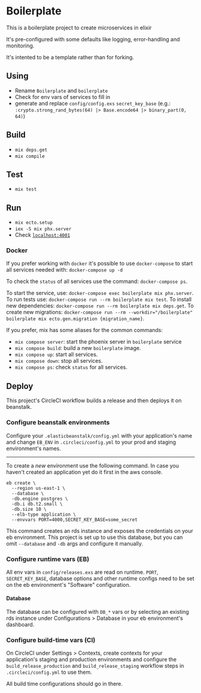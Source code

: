 # Boilerplate

This is a boilerplate project to create microservices in elixir

It's pre-configured with some defaults like logging, error-handling and monitoring.

It's intented to be a template rather than for forking.

## Using

  - Rename `Boilerplate` and `boilerplate`
  - Check for env vars of services to fill in
  - generate and replace `config/config.exs` `secret_key_base` (e.g.: `:crypto.strong_rand_bytes(64) |> Base.encode64 |> binary_part(0, 64)`)

## Build

  - `mix deps.get`
  - `mix compile`

## Test

  - `mix test`

## Run

  - `mix ecto.setup`
  - `iex -S mix phx.server`
  - Check [`localhost:4001`](http://localhost:4001)

### Docker

If you prefer working with `docker` it's possible to use `docker-compose` to start all services needed with: `docker-compose up -d`

To check the `status` of all services use the command: `docker-compose ps`.

To start the service, use: `docker-compose exec boilerplate mix phx.server`.
To run tests use: `docker-compose run --rm boilerplate mix test`.
To install new dependencies: `docker-compose run --rm boilerplate mix deps.get`.
To create new migrations: `docker-compose run --rm --workdir="/boilerplate" boilerplate mix ecto.gen.migration {migration_name}`.

If you prefer, mix has some aliases for the common commands:

* `mix compose server`: start the phoenix server in `boilerplate` service
* `mix compose build`: build a new `boilerplate` image.
* `mix compose up`: start all services.
* `mix compose down`: stop all services.
* `mix compose ps`: check `status` for all services.


## Deploy

This project's CircleCI workflow builds a release and then deploys it on beanstalk.

### Configure beanstalk environments

Configure your `.elasticbeanstalk/config.yml` with your application's name and change `EB_ENV` in `.circleci/config.yml` to your prod and staging environment's names.

----

To create a *new* environment use the following command. In case you haven't created an application yet do it first in the aws console.

```
eb create \
  --region us-east-1 \
  --database \
  -db.engine postgres \
  -db.i db.t2.small \
  -db.size 10 \
  --elb-type application \
  --envvars PORT=4000,SECRET_KEY_BASE=some_secret
```

This command creates an rds instance and exposes the credentials on your eb environment. This project is set up to use this database, but you can omit `--database` and `-db` args and configure it manually.

### Configure runtime vars (EB)

All env vars in `config/releases.exs` are read on runtime.
`PORT`, `SECRET_KEY_BASE`, database options and other runtime configs need to be set on the eb environment's "Software" configuration.

#### Database

The database can be configured with `DB_*` vars or by selecting an existing rds instance under Configurations > Database in your eb environment's dashboard.

### Configure build-time vars (CI)

On CircleCI under Settings > Contexts, create contexts for your application's staging and production environments and configure the `build_release_production` and `build_release_staging` workflow steps in `.circleci/config.yml` to use them.

All build time configurations should go in there.
